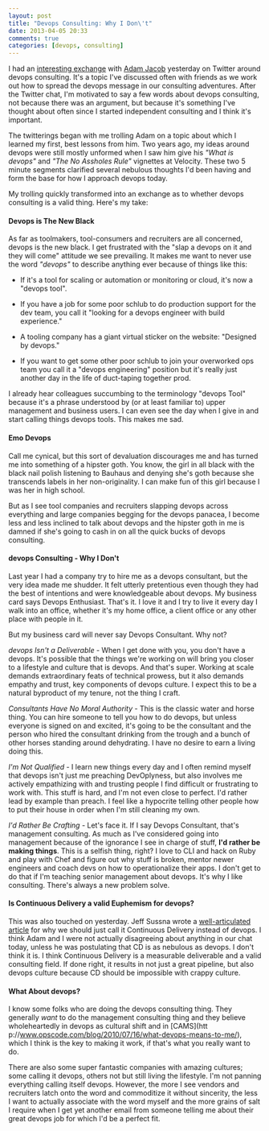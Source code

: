 ```yaml
---
layout: post
title: "Devops Consulting: Why I Don\'t"
date: 2013-04-05 20:33
comments: true
categories: [devops, consulting]
---
```


I had an [interesting exchange](https://twitter.com/sascha_d/status/319889574367215616) with [Adam Jacob](https://twitter.com/adamhjk) yesterday on Twitter around devops consulting. It's a topic I've discussed often with friends as we work out how to spread the devops message in our consulting adventures.  After the Twitter chat, I'm motivated to say a few words about devops consulting, not because there was an argument, but because it's something I've thought about often since I started independent consulting and I think it's important.

 The twitterings began with me trolling Adam on a topic about which I learned my first, best lessons from him.  Two years ago, my ideas around devops were still mostly unformed when I saw him give his *"What is devops"* and *"The No Assholes Rule"* vignettes at Velocity. These two 5 minute segments clarified several nebulous thoughts I'd been having and form the base for how I approach devops today. 

My trolling quickly transformed into an exchange as to whether devops consulting is a valid thing.  Here's my take:

#### Devops is The New Black
As far as toolmakers, tool-consumers and recruiters are all concerned, devops is the new black. I get frustrated with the "slap a devops on it and they will come" attitude we see prevailing. It makes me want to never use the word *"devops"* to describe anything ever because of things like this:

  * If it's a tool for scaling or automation or monitoring or cloud, it's now a "devops tool".  

 * If you have a job for some poor schlub to do production support for the dev team, you call it "looking for a devops engineer with build experience." 

  * A tooling company has a giant virtual sticker on the website: "Designed by devops."

  * If you want to get some other poor schlub to join your overworked ops team you call it a "devops engineering" position but it's really just another day in the life of duct-taping together prod. 

I already hear colleagues succumbing to the terminology "devops Tool" because it's a phrase understood by (or at least familiar to) upper management and business users. I can even see the day when I give in and start calling things devops tools. This makes me sad.

#### Emo Devops
 Call me cynical, but this sort of devaluation discourages me and has turned me into something of a hipster goth. You know, the girl in all black with the black nail polish listening to Bauhaus and denying she's goth because she transcends labels in her non-originality. I can make fun of this girl because I was her in high school.  
 
 But as I see tool companies and recruiters slapping devops across everything and large companies begging for the devops panacea, I become less and less inclined to talk about devops and the hipster goth in me is damned if she's going to cash in on all the quick bucks of devops consulting. 

#### devops Consulting - Why I Don't
Last year I had a company try to hire me as a devops consultant, but the very idea made me shudder. It felt utterly pretentious even though they had the best of intentions and were knowledgeable about devops.  My business card says Devops Enthusiast. That's it. I love it and I try to live it every day I walk into an office, whether it's my home office, a client office or any other place with people in it.

But my business card will never say Devops Consultant. Why not? 

*devops Isn't a Deliverable* - When I get done with you, you don't have a devops. It's possible that the things we're working on will bring you closer to a lifestyle and culture that is devops. And that's super.  Working at scale demands extraordinary feats of technical prowess, but it also demands empathy and trust, key components of devops culture. I expect this to be a natural byproduct of my tenure, not the thing I craft.

*Consultants Have No Moral Authority* - This is the classic water and horse thing. You can hire someone to tell you how to do devops, but unless everyone is signed on and excited, it's going to be the consultant and the person who hired the consultant drinking from the trough and a bunch of other horses standing around dehydrating.  I have no desire to earn a living doing this.

*I'm Not Qualified* - I learn new things every day and I often remind myself that devops isn't just me preaching DevOplyness, but also involves me actively empathizing with and trusting people I find difficult or frustrating to work with.  This stuff is hard, and I'm not even close to perfect. I'd rather lead by example than preach. I feel like a hypocrite telling other people how to put their house in order when I'm still cleaning my own.

*I'd Rather Be Crafting* - Let's face it. If I say Devops Consultant, that's management consulting. As much as I've considered going into management because of the ignorance I see in charge of stuff, **I'd rather be making things**. This is a selfish thing, right? I love to CLI and hack on Ruby and play with Chef and figure out why stuff is broken, mentor newer engineers and coach devs on how to operationalize their apps. I don't get to do that if I'm teaching senior management about devops. It's why I like consulting. There's always a new problem solve.

#### Is Continuous Delivery a valid Euphemism for devops?
This was also touched on yesterday. Jeff Sussna wrote a [well-articulated article](http://blog.ingineering.it/post/43356457789/devops-er-continuous-delivery) for why we should just call it Continuous Delivery instead of devops.  I think Adam and I were not actually disagreeing about anything in our chat today, unless he was postulating that CD is as nebulous as devops. I don't think it is. I think Continuous Delivery is a measurable deliverable and a valid consulting field. If done right, it results in not just a great pipeline, but also devops culture because CD should be impossible with crappy culture.

#### What About devops?
I know some folks who are doing the devops consulting thing. They generally *want* to do the management consulting thing and they believe wholeheartedly in devops as cultural shift and in [CAMS](htt    p://www.opscode.com/blog/2010/07/16/what-devops-means-to-me/), which I think is the key to making it work, if that's what you really want to do.

There are also some super fantastic companies with amazing cultures; some calling it devops, others not but still living the lifestyle. I'm not panning everything calling itself devops. However, the more I see vendors and recruiters latch onto the word and commoditize it without sincerity, the less I want to actually associate with the word myself and the more grains of salt I require when I get yet another email from someone telling me about their great devops job for which I'd be a perfect fit.
